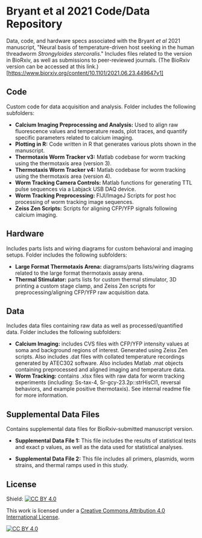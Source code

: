 # Bryant et al 2021 Code/Data Repository
Data, code, and hardware specs associated with the Bryant *et al* 2021 manuscript, "Neural basis of temperature-driven host seeking in the human threadworm *Strongyloides stercoralis*." Includes files related to the version in BioRxiv, as well as submissions to peer-reviewed journals. (The BioRxiv version can be accessed at this link.)[https://www.biorxiv.org/content/10.1101/2021.06.23.449647v1]

## Code
Custom code for data acquisition and analysis. Folder includes the following subfolders:   

- **Calcium Imaging Preprocessing and Analysis:** Used to align raw fluorescence values and temperature reads, plot traces, and quantify specific parameters related to calcium imaging.
- **Plotting in R:** Code written in R that generates various plots shown in the manuscript.
- **Thermotaxis Worm Tracker v3:** Matlab codebase for worm tracking using the thermotaxis area (version 3).
- **Thermotaxis Worm Tracker v4:** Matlab codebase for worm tracking using the thermotaxis area (version 4).
- **Worm Tracking Camera Controls:** Matlab functions for generating TTL pulse sequences via a Labjack USB DAQ device.
- **Worm Tracking Preprocessing:** FIJI/ImageJ Scripts for post hoc processing of worm tracking image sequences.
- **Zeiss Zen Scripts:** Scripts for aligning CFP/YFP signals following calcium imaging.

## Hardware
Includes parts lists and wiring diagrams for custom behavioral and imaging setups. Folder includes the following subfolders:  

- **Large Format Thermotaxis Arena:** diagrams/parts lists/wiring diagrams related to the large format thermotaxis assay arena.
- **Thermal Stimulator:** parts lists for custom thermal stimulator, 3D printing a custom stage clamp, and Zeiss Zen scripts for preprocessing/aligning CFP/YFP raw acquisition data. 

## Data
Includes data files containing raw data as well as processed/quantified data. Folder includes the following subfolders: 

- **Calcium Imaging:** includes CVS files with CFP/YFP intensity values at soma and background regions of interest. Generated using Zeiss Zen scripts. Also includes .dat files with collated temperature recordings generated by ATEC302 software. Also includes Matlab .mat objects containing preprocessed and aligned imaging and temperature data. 
- **Worm Tracking:** contains .xlsx files with raw data for worm tracking experiments (including: Ss-tax-4, Sr-gcy-23.2p::strHisCl1, reversal behaviors, and example positive thermotaxis). See internal readme file for more information.

## Supplemental Data Files
Contains supplemental data files for BioRxiv-submitted manuscript version.

- **Supplemental Data File 1:** This file includes the results of statistical tests and exact p values, as well as the data used for statistical analyses. 

- **Supplemental Data File 2:** This file includes all primers, plasmids, worm strains, and thermal ramps used in this study. 

## License
Shield: [![CC BY 4.0][cc-by-shield]][cc-by]

This work is licensed under a
[Creative Commons Attribution 4.0 International License][cc-by].

[![CC BY 4.0][cc-by-image]][cc-by]

[cc-by]: http://creativecommons.org/licenses/by/4.0/
[cc-by-image]: https://i.creativecommons.org/l/by/4.0/88x31.png
[cc-by-shield]: https://img.shields.io/badge/License-CC%20BY%204.0-lightgrey.svg
